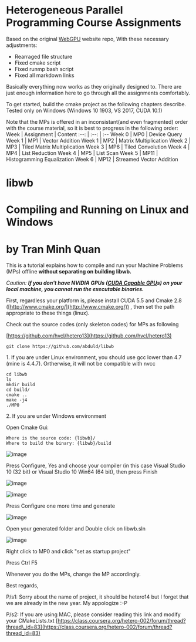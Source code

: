 Heterogeneous Parallel Programming Course Assignments
=====

Based on the original [WebGPU](https://github.com/abduld/WebGPU) website repo,
With these necessary adjustments:
* Rearraged file structure
* Fixed cmake script
* Fixed runmp bash script
* Fixed all markdown links

Basically everything now works as they originally designed to.
There are just enough information here to go through all the assignments comfortably.

To get started, build the cmake project as the following chapters describe.
Tested only on Windows (Windows 10 1903, VS 2017, CUDA 10.1)

Note that the MPs is offered in an inconsistant(and even fragmented) order with the course material, so it is best to progress in the following order:
Week | Assignment | Content
:--: | :--: | :--
Week 0 | MP0 | Device Query
Week 1 | MP1 | Vector Addition
Week 1 | MP2 | Matrix Multiplication
Week 2 | MP3 | Tiled Matrix Multiplication
Week 3 | MP6 | Tiled Convolution
Week 4 | MP4 | List Reduction
Week 4 | MP5 | List Scan
Week 5 | MP11 | Histogramming Equalization
Week 6 | MP12 | Streamed Vector Addition

libwb
=====

# Compiling and Running on Linux and Windows
# by Tran Minh Quan

This is a tutorial explains how to compile and run your Machine
Problems (MPs) offline **without separating on building libwb.**

_Caution: **If you don't have NVIDIA GPUs ([CUDA Capable GPU](https://developer.nvidia.com/cuda-gpus)s) on your local machine, you cannot run the executable binaries.**_

First, regardless your platform is, please install CUDA 5.5
and Cmake 2.8 ([](http://www.cmake.org/)[](http://www.cmake.org/)[](http://www.cmake.org/)[](http://www.cmake.org/)[http://www.cmake.org/](http://www.cmake.org/)) , then set the path appropriate to these things (linux).

Check out the source codes (only skeleton codes) for MPs as
following

[](https://github.com/hvcl/hetero13)[](https://github.com/hvcl/hetero13)[](https://github.com/hvcl/hetero13)[](https://github.com/hvcl/hetero13)[https://github.com/hvcl/hetero13](https://github.com/hvcl/hetero13)

    git clone https://github.com/abduld/libwb

1\. If you are under Linux environment, you should use gcc lower than 4.7 (mine is 4.4.7).
Ortherwise, it will not be compatible with nvcc

    cd libwb
    ls
    mkdir build
    cd build/
    cmake ..
    make -j4
    ./MP0

2\. If you are under Windows environment

Open Cmake Gui:

    Where is the source code: {libwb}/
    Where to build the binary: {libwb}/build

![image](https://coursera-forum-screenshots.s3.amazonaws.com/5d/d77a10785611e3ae687ff4063e578b/1.png)

Press Configure, Yes and choose your compiler (in this case Visual
Studio 10 (32 bit) or Visual Studio 10 Win64 (64 bit), then press Finish

![image](https://coursera-forum-screenshots.s3.amazonaws.com/75/ee29f0785611e3ae687ff4063e578b/2.png)

![image](https://coursera-forum-screenshots.s3.amazonaws.com/e5/1e0fc0785611e3ae687ff4063e578b/3.png)

Press Configure one more time and generate

![image](https://coursera-forum-screenshots.s3.amazonaws.com/11/315360785711e3ae687ff4063e578b/4.png)

Open your generated folder and Double click on libwb.sln

![image](https://coursera-forum-screenshots.s3.amazonaws.com/3a/5da3b0785711e3ae687ff4063e578b/5.png)

Right click to MP0 and click "set as startup project"

Press Ctrl F5

Whenever you do the MPs, change the MP accordingly.

Best regards,

P/s1: Sorry about the name of project, it should be hetero14 but I forget that we are already in the new year. My appologize :-P

P/s2: If you are using MAC, please consider reading this link and modify your CMakeLists.txt
[https://class.coursera.org/hetero-002/forum/thread?thread\_id=83](https://class.coursera.org/hetero-002/forum/thread?thread_id=83)
